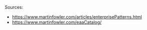 
Sources:

* https://www.martinfowler.com/articles/enterprisePatterns.html
* https://www.martinfowler.com/eaaCatalog/